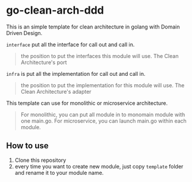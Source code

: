 # go-clean-arch-ddd

This is an simple template for clean architecture in golang with Domain Driven Design.

`interface` put all the interface for call out and call in.
> the position to put the interfaces this module will use.
> The Clean Architecture's port

`infra` is put all the implementation for call out and call in.
> the position to put the implementation for this module will use.
> The Clean Architecture's adapter

This template can use for monolithic or microservice architecture.
> For monolithic, you can put all module in to monomain module with one main.go.
> For microservice, you can launch main.go within each module.


## How to use
1. Clone this repository
2. every time you want to create new module, just copy `template` folder and rename it to your module name.